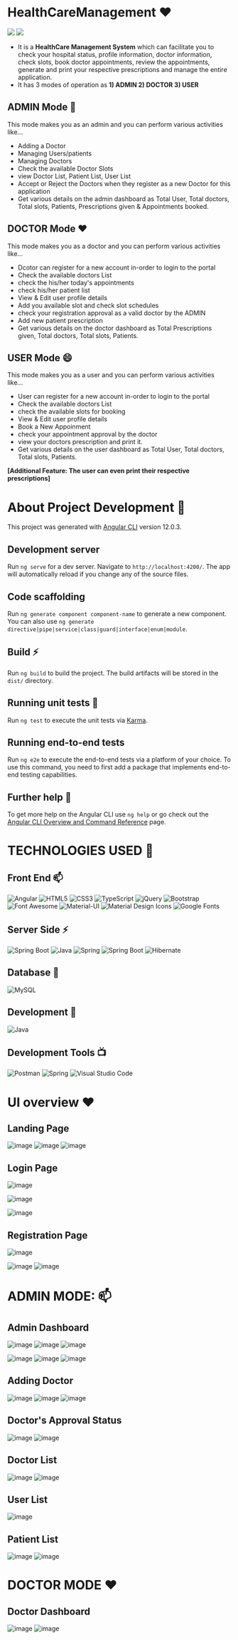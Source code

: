 # HealthCareManagement ❤️ 

![](https://img.shields.io/github/languages/count/gowthamrajk/HealthCareManagement)   ![](https://img.shields.io/github/languages/top/gowthamrajk/HealthCareManagement)

- It is a **HealthCare Management System** which can facilitate you to check your hospital status, profile information, doctor information, check slots, book doctor appointments, review the appointments, generate and print your respective prescriptions and manage the entire application.
- It has 3 modes of operation as **1) ADMIN 2) DOCTOR 3) USER**

## ADMIN Mode 🔭

This mode makes you as an admin and you can perform various activities like...
- Adding a Doctor
- Managing Users/patients
- Managing Doctors
- Check the available Doctor Slots
- view Doctor List, Patient List, User List
- Accept or Reject the Doctors when they register as a new Doctor for this application
- Get various details on the admin dashboard as Total User, Total doctors, Total slots, Patients, Prescriptions given & Appointments booked.

## DOCTOR Mode ❤️

This mode makes you as a doctor and you can perform various activities like...
- Dcotor can register for a new account in-order to login to the portal
- Check the available doctors List
- check the his/her today's appointments
- check his/her patient list
- View & Edit user profile details
- Add you available slot and check slot schedules
- check your registration approval as a valid doctor by the ADMIN
- Add new patient prescription
- Get various details on the doctor dashboard as Total Prescriptions given, Total doctors, Total slots, Patients.

## USER Mode 😄

This mode makes you as a user and you can perform various activities like...
- User can register for a new account in-order to login to the portal
- Check the available doctors List
- check the available slots for booking
- View & Edit user profile details
- Book a New Appoinment
- check your appointment approval by the doctor
- view your doctors prescription and print it.
- Get various details on the user dashboard as Total User, Total doctors, Total slots, Patients.

**[Additional Feature: The user can even print their respective prescriptions]**

# About Project Development 🥅

This project was generated with [Angular CLI](https://github.com/angular/angular-cli) version 12.0.3.

## Development server

Run `ng serve` for a dev server. Navigate to `http://localhost:4200/`. The app will automatically reload if you change any of the source files.

## Code scaffolding

Run `ng generate component component-name` to generate a new component. You can also use `ng generate directive|pipe|service|class|guard|interface|enum|module`.

## Build ⚡

Run `ng build` to build the project. The build artifacts will be stored in the `dist/` directory.

## Running unit tests 🚀

Run `ng test` to execute the unit tests via [Karma](https://karma-runner.github.io).

## Running end-to-end tests

Run `ng e2e` to execute the end-to-end tests via a platform of your choice. To use this command, you need to first add a package that implements end-to-end testing capabilities.

## Further help 💬

To get more help on the Angular CLI use `ng help` or go check out the [Angular CLI Overview and Command Reference](https://angular.io/cli) page.

# TECHNOLOGIES USED 📌

## Front End 📫

![Angular](https://img.shields.io/static/v1?style=for-the-badge&message=Angular+12&color=DD0031&logo=Angular&logoColor=FFFFFF&label=)
![HTML5](https://img.shields.io/static/v1?style=for-the-badge&message=HTML5&color=E34F26&logo=HTML5&logoColor=FFFFFF&label=)
![CSS3](https://img.shields.io/static/v1?style=for-the-badge&message=CSS3&color=1572B6&logo=CSS3&logoColor=FFFFFF&label=)
![TypeScript](https://img.shields.io/static/v1?style=for-the-badge&message=TypeScript&color=3178C6&logo=TypeScript&logoColor=FFFFFF&label=)
![jQuery](https://img.shields.io/static/v1?style=for-the-badge&message=jQuery&color=0769AD&logo=jQuery&logoColor=FFFFFF&label=)
![Bootstrap](https://img.shields.io/static/v1?style=for-the-badge&message=Bootstrap&color=7952B3&logo=Bootstrap&logoColor=FFFFFF&label=)
![Font Awesome](https://img.shields.io/static/v1?style=for-the-badge&message=Font+Awesome&color=339AF0&logo=Font+Awesome&logoColor=FFFFFF&label=)
![Material-UI](https://img.shields.io/static/v1?style=for-the-badge&message=Material-UI&color=0081CB&logo=Material-UI&logoColor=FFFFFF&label=)
![Material Design Icons](https://img.shields.io/static/v1?style=for-the-badge&message=Material+Design+Icons&color=2196F3&logo=Material+Design+Icons&logoColor=FFFFFF&label=)
![Google Fonts](https://img.shields.io/static/v1?style=for-the-badge&message=Google+Fonts&color=4285F4&logo=Google+Fonts&logoColor=FFFFFF&label=)

## Server Side ⚡

![Spring Boot](https://img.shields.io/static/v1?style=for-the-badge&message=Spring+Boot&color=6DB33F&logo=Spring+Boot&logoColor=FFFFFF&label=)
![Java](https://img.shields.io/static/v1?style=for-the-badge&message=Java&color=DD0031&logo=Java&logoColor=FFFFFF&label=)
![Spring](https://img.shields.io/static/v1?style=for-the-badge&message=Spring+Security&color=6DB33F&logo=Spring&logoColor=FFFFFF&label=)
![Spring Boot](https://img.shields.io/static/v1?style=for-the-badge&message=Spring+Web&color=6DB33F&logo=Spring+Boot&logoColor=FFFFFF&label=)
![Hibernate](https://img.shields.io/static/v1?style=for-the-badge&message=Hibernate&color=59666C&logo=Hibernate&logoColor=FFFFFF&label=)

## Database 🥅

![MySQL](https://img.shields.io/static/v1?style=for-the-badge&message=MySQL&color=4479A1&logo=MySQL&logoColor=FFFFFF&label=)

## Development 🔭

![Java](https://img.shields.io/static/v1?style=for-the-badge&message=Open+JDK+14&color=007396&label=)

## Development Tools 📺

![Postman](https://img.shields.io/static/v1?style=for-the-badge&message=Postman&color=FF6C37&logo=Postman&logoColor=FFFFFF&label=)
![Spring](https://img.shields.io/static/v1?style=for-the-badge&message=Spring+Tool+Suit&color=6DB33F&logo=Spring&logoColor=FFFFFF&label=)
![Visual Studio Code](https://img.shields.io/static/v1?style=for-the-badge&message=Visual+Studio+Code&color=007ACC&logo=Visual+Studio+Code&logoColor=FFFFFF&label=)


# UI overview ❤️ 

## Landing Page

![image](https://user-images.githubusercontent.com/43011442/123924855-fa7a0a80-d9a7-11eb-905a-625237270983.png)
![image](https://user-images.githubusercontent.com/43011442/123924922-08c82680-d9a8-11eb-8046-051ed9af3804.png)
![image](https://user-images.githubusercontent.com/43011442/123924993-1c738d00-d9a8-11eb-86cc-4a128b7dace4.png)


## Login Page

![image](https://user-images.githubusercontent.com/43011442/123927095-239b9a80-d9aa-11eb-9ee8-7ce334e67bde.png)


![image](https://user-images.githubusercontent.com/43011442/123927171-344c1080-d9aa-11eb-9cc5-42d901660c26.png)


![image](https://user-images.githubusercontent.com/43011442/123927280-4ded5800-d9aa-11eb-89ba-79cb5ec3ed50.png)


## Registration Page

![image](https://user-images.githubusercontent.com/43011442/123928256-5f832f80-d9ab-11eb-9835-efa9191a556f.png)

![image](https://user-images.githubusercontent.com/43011442/123928558-a53ff800-d9ab-11eb-9630-92e203e051d4.png)
![image](https://user-images.githubusercontent.com/43011442/123928416-83467580-d9ab-11eb-968d-13321ae4d262.png)


# ADMIN MODE: 📫

## Admin Dashboard

![image](https://user-images.githubusercontent.com/43011442/123928786-d91b1d80-d9ab-11eb-9ca3-a46c81d91575.png)
![image](https://user-images.githubusercontent.com/43011442/123928837-e2a48580-d9ab-11eb-90b1-69acc1d202fd.png)
![image](https://user-images.githubusercontent.com/43011442/123928879-eafcc080-d9ab-11eb-8520-772d4e8fd3d4.png)

![image](https://user-images.githubusercontent.com/43011442/123929128-28f9e480-d9ac-11eb-9f92-e6757ea60625.png)
![image](https://user-images.githubusercontent.com/43011442/123929180-36af6a00-d9ac-11eb-8314-f2cf05416b44.png)
![image](https://user-images.githubusercontent.com/43011442/123929239-47f87680-d9ac-11eb-8378-459ec242d946.png)


## Adding Doctor

![image](https://user-images.githubusercontent.com/43011442/123929527-82621380-d9ac-11eb-8a0e-95d8ca77cf0f.png)
![image](https://user-images.githubusercontent.com/43011442/123929577-91e15c80-d9ac-11eb-9ed3-d9611f18b0e4.png)
![image](https://user-images.githubusercontent.com/43011442/123929615-9c9bf180-d9ac-11eb-85fb-c43902cdcffb.png)


## Doctor's Approval Status

![image](https://user-images.githubusercontent.com/43011442/123929723-bb9a8380-d9ac-11eb-80b0-f9b11b9d68d5.png)
![image](https://user-images.githubusercontent.com/43011442/123929760-c3f2be80-d9ac-11eb-93a9-00a6882d96e7.png)


## Doctor List

![image](https://user-images.githubusercontent.com/43011442/123929887-da991580-d9ac-11eb-9397-a1247add42f8.png)
![image](https://user-images.githubusercontent.com/43011442/123929958-e4227d80-d9ac-11eb-95e4-507beae67d3c.png)


## User List

![image](https://user-images.githubusercontent.com/43011442/123930049-fd2b2e80-d9ac-11eb-88df-f78e49dde6ca.png)


## Patient List

![image](https://user-images.githubusercontent.com/43011442/123930135-13d18580-d9ad-11eb-8ebe-471cf3a7a0b0.png)
![image](https://user-images.githubusercontent.com/43011442/123929760-c3f2be80-d9ac-11eb-93a9-00a6882d96e7.png)


# DOCTOR MODE ❤️

## Doctor Dashboard

![image](https://user-images.githubusercontent.com/43011442/123930527-7a56a380-d9ad-11eb-9eb6-c7080f4470d8.png)
![image](https://user-images.githubusercontent.com/43011442/123930593-880c2900-d9ad-11eb-84ab-3016da3fae7e.png)



